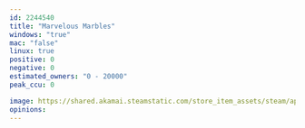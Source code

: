 ```yaml
---
id: 2244540
title: "Marvelous Marbles"
windows: "true"
mac: "false"
linux: true
positive: 0
negative: 0
estimated_owners: "0 - 20000"
peak_ccu: 0

image: https://shared.akamai.steamstatic.com/store_item_assets/steam/apps/2244540/header.jpg?t=1680500491
opinions:
---
```

